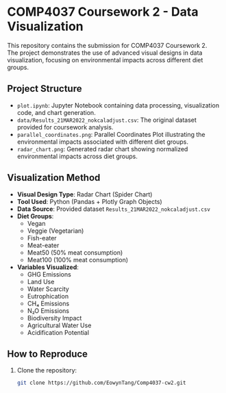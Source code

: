 # COMP4037 Coursework 2 - Data Visualization

This repository contains the submission for COMP4037 Coursework 2.  
The project demonstrates the use of advanced visual designs in data visualization, focusing on environmental impacts across different diet groups.

## Project Structure

- `plot.ipynb`: Jupyter Notebook containing data processing, visualization code, and chart generation.
- `data/Results_21MAR2022_nokcaladjust.csv`: The original dataset provided for coursework analysis.
- `parallel_coordinates.png`: Parallel Coordinates Plot illustrating the environmental impacts associated with different diet groups.
- `radar_chart.png`: Generated radar chart showing normalized environmental impacts across diet groups.

## Visualization Method

- **Visual Design Type**: Radar Chart (Spider Chart)
- **Tool Used**: Python (Pandas + Plotly Graph Objects)
- **Data Source**: Provided dataset `Results_21MAR2022_nokcaladjust.csv`
- **Diet Groups**:
  - Vegan
  - Veggie (Vegetarian)
  - Fish-eater
  - Meat-eater
  - Meat50 (50% meat consumption)
  - Meat100 (100% meat consumption)
- **Variables Visualized**:
  - GHG Emissions
  - Land Use
  - Water Scarcity
  - Eutrophication
  - CH₄ Emissions
  - N₂O Emissions
  - Biodiversity Impact
  - Agricultural Water Use
  - Acidification Potential

## How to Reproduce

1. Clone the repository:
   ```bash
   git clone https://github.com/EowynTang/Comp4037-cw2.git
